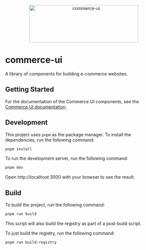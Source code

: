 <p align="center">
  <a href="https://ui.stackzero.co" target="_blank">
    <picture>
      <source srcset="https://raw.githubusercontent.com/stackzero-labs/ui/refs/heads/main/public/logo.svg">
      <img alt="commerce-ui" src="https://raw.githubusercontent.com/stackzero-labs/ui/refs/heads/main/public/logo.svg" width="350" height="120" style="max-width: 100%;">
    </picture>
  </a>
</p>

# commerce-ui

A library of components for building e-commerce websites.

## Getting Started

For the documentation of the Commerce UI components, see the [Commerce UI documentation](https://ui.stackzero.co).

## Development

This project uses `pnpm` as the package manager. To install the dependencies, run the following command:

```bash
pnpm install
```

To run the development server, run the following command:

```bash
pnpm dev
```

Open http://localhost:3000 with your browser to see the result.

## Build

To build the project, run the following command:

```bash
pnpm run build
```

This script will also build the registry as part of a post-build script.

To just build the registry, run the following command:

```bash
pnpm run build:registry
```
